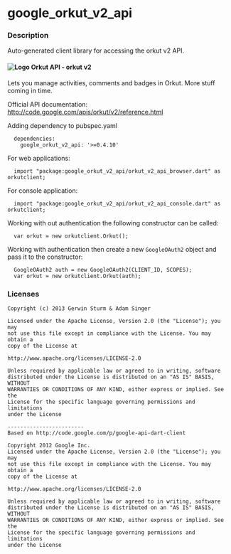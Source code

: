 # google_orkut_v2_api

### Description

Auto-generated client library for accessing the orkut v2 API.

#### ![Logo](http://www.google.com/images/icons/product/orkut-16.png) Orkut API - orkut v2

Lets you manage activities, comments and badges in Orkut. More stuff coming in time.

Official API documentation: http://code.google.com/apis/orkut/v2/reference.html

Adding dependency to pubspec.yaml

```
  dependencies:
    google_orkut_v2_api: '>=0.4.10'
```

For web applications:

```
  import "package:google_orkut_v2_api/orkut_v2_api_browser.dart" as orkutclient;
```

For console application:

```
  import "package:google_orkut_v2_api/orkut_v2_api_console.dart" as orkutclient;
```

Working with out authentication the following constructor can be called:

```
  var orkut = new orkutclient.Orkut();
```

Working with authentication then create a new `GoogleOAuth2` object and pass it to the constructor:


```
  GoogleOAuth2 auth = new GoogleOAuth2(CLIENT_ID, SCOPES);
  var orkut = new orkutclient.Orkut(auth);
```

### Licenses

```
Copyright (c) 2013 Gerwin Sturm & Adam Singer

Licensed under the Apache License, Version 2.0 (the "License"); you may 
not use this file except in compliance with the License. You may obtain a 
copy of the License at

http://www.apache.org/licenses/LICENSE-2.0

Unless required by applicable law or agreed to in writing, software
distributed under the License is distributed on an "AS IS" BASIS, WITHOUT
WARRANTIES OR CONDITIONS OF ANY KIND, either express or implied. See the
License for the specific language governing permissions and limitations 
under the License

------------------------
Based on http://code.google.com/p/google-api-dart-client

Copyright 2012 Google Inc.
Licensed under the Apache License, Version 2.0 (the "License"); you may 
not use this file except in compliance with the License. You may obtain a
copy of the License at

http://www.apache.org/licenses/LICENSE-2.0

Unless required by applicable law or agreed to in writing, software
distributed under the License is distributed on an "AS IS" BASIS, WITHOUT
WARRANTIES OR CONDITIONS OF ANY KIND, either express or implied. See the
License for the specific language governing permissions and limitations 
under the License

```
